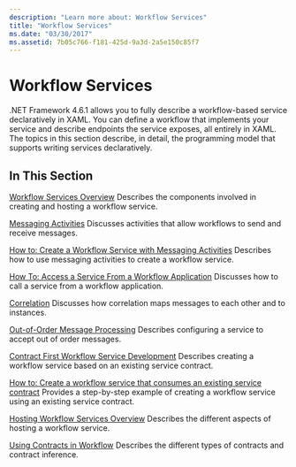 ```yaml
---
description: "Learn more about: Workflow Services"
title: "Workflow Services"
ms.date: "03/30/2017"
ms.assetid: 7b05c766-f181-425d-9a3d-2a5e150c85f7
---
```

# Workflow Services

.NET Framework 4.6.1 allows you to fully describe a workflow-based service declaratively in XAML. You can define a workflow that implements your service and describe endpoints the service exposes, all entirely in XAML. The topics in this section describe, in detail, the programming model that supports writing services declaratively.

## In This Section

 [Workflow Services Overview](workflow-services-overview.md)
 Describes the components involved in creating and hosting a workflow service.

 [Messaging Activities](messaging-activities.md)
 Discusses activities that allow workflows to send and receive messages.

 [How to: Create a Workflow Service with Messaging Activities](how-to-create-a-workflow-service-with-messaging-activities.md)
 Describes how to use messaging activities to create a workflow service.

 [How To: Access a Service From a Workflow Application](how-to-access-a-service-from-a-workflow-application.md)
 Discusses how to call a service from a workflow application.

 [Correlation](correlation.md)
 Discusses how correlation maps messages to each other and to instances.

 [Out-of-Order Message Processing](out-of-order-message-processing.md)
 Describes configuring a service to accept out of order messages.

 [Contract First Workflow Service Development](../../windows-workflow-foundation/contract-first-workflow-service-development.md)
 Describes creating a workflow service based on an existing service contract.

 [How to: Create a workflow service that consumes an existing service contract](../../windows-workflow-foundation/how-to-create-a-workflow-service-that-consumes-an-existing-service-contract.md)
 Provides a step-by-step example of creating a workflow service using an existing service contract.

 [Hosting Workflow Services Overview](hosting-workflow-services-overview.md)
 Describes the different aspects of hosting a workflow service.

 [Using Contracts in Workflow](using-contracts-in-workflow.md)
 Describes the different types of contracts and contract inference.
